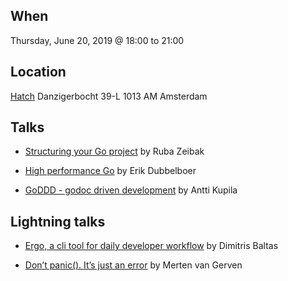 When
----
Thursday, June 20, 2019 @ 18:00 to 21:00

Location
--------
[Hatch](https://www.hatchstudio.co/)
Danzigerbocht 39-L
1013 AM Amsterdam

Talks
-----

* [Structuring your Go project](todo) by Ruba Zeibak

* [High performance Go](todo) by Erik Dubbelboer

* [GoDDD - godoc driven development](GoDDD.pdf) by Antti Kupila


Lightning talks
---------------

* [Ergo, a cli tool for daily developer workflow](todo) by Dimitris Baltas

* [Don’t panic(). It’s just an error](todo) by Merten van Gerven
